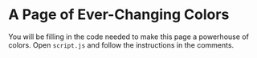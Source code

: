 # A Page of Ever-Changing Colors

You will be filling in the code needed to make this page a powerhouse of colors. Open `script.js` and follow the instructions in the comments.